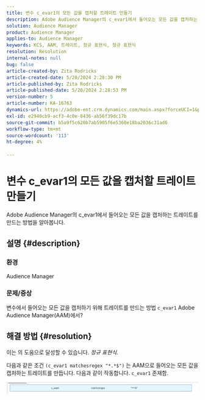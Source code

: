 ```yaml
---
title: 변수 c_evar1의 모든 값을 캡처할 트레이트 만들기
description: Adobe Audience Manager의 c_evar1에서 들어오는 모든 값을 캡처하는 트레이트를 만드는 방법을 알아봅니다.
solution: Audience Manager
product: Audience Manager
applies-to: Audience Manager
keywords: KCS, AAM, 트레이트, 정규 표현식, 정규 표현식
resolution: Resolution
internal-notes: null
bug: false
article-created-by: Zita Rodricks
article-created-date: 5/20/2024 2:28:30 PM
article-published-by: Zita Rodricks
article-published-date: 5/20/2024 2:28:53 PM
version-number: 5
article-number: KA-16763
dynamics-url: https://adobe-ent.crm.dynamics.com/main.aspx?forceUCI=1&pagetype=entityrecord&etn=knowledgearticle&id=f408f736-b516-ef11-9f8a-6045bd006b25
exl-id: e2940cb9-acf3-4c0e-8436-ab56f39dc17b
source-git-commit: b5a9f5c620b7ab5905f6e5360e18ba2036c31ad6
workflow-type: tm+mt
source-wordcount: '113'
ht-degree: 4%

---
```


# 변수 c_evar1의 모든 값을 캡처할 트레이트 만들기


Adobe Audience Manager의 c_evar1에서 들어오는 모든 값을 캡처하는 트레이트를 만드는 방법을 알아봅니다.

## 설명 {#description}


### <b>환경</b>

Audience Manager



### <b>문제/증상</b>

변수에서 들어오는 모든 값을 캡처하기 위해 트레이트를 만드는 방법 `c_evar1` Adobe Audience Manager(AAM)에서?


## 해결 방법 {#resolution}


이는 의 도움으로 달성할 수 있습니다. *정규 표현식.*

다음과 같은 조건 `(c_evar1 matchesregex "*.*$")` 는 AAM으로 들어오는 모든 값을 캡처하는 트레이트를 만듭니다. 다음과 같이 작동합니다. `c_evar1` 존재함.



![](assets/1b1452cb-a86b-eb11-a812-00224803aaf7.png)
